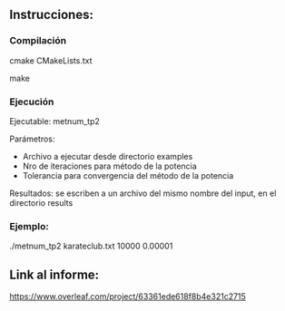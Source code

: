 
## Instrucciones:

### Compilación
cmake CMakeLists.txt

make

### Ejecución
Ejecutable: metnum_tp2

Parámetros:
- Archivo a ejecutar desde directorio examples
- Nro de iteraciones para método de la potencia
- Tolerancia para convergencia del método de la potencia

Resultados: se escriben a un archivo del mismo nombre del input, en el directorio results

### Ejemplo:
./metnum_tp2 karateclub.txt 10000 0.00001

## Link al informe:
https://www.overleaf.com/project/63361ede618f8b4e321c2715
